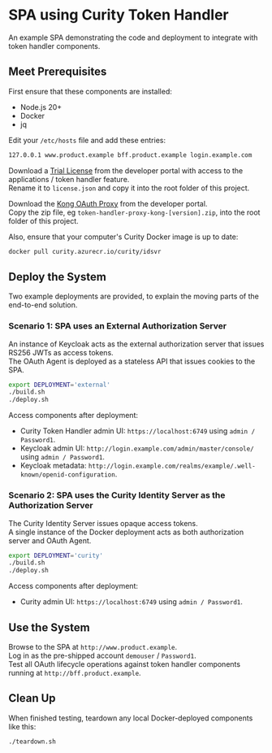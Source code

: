 # SPA using Curity Token Handler

An example SPA demonstrating the code and deployment to integrate with token handler components.

## Meet Prerequisites

First ensure that these components are installed:

- Node.js 20+
- Docker
- jq

Edit your `/etc/hosts` file and add these entries:

```bash
127.0.0.1 www.product.example bff.product.example login.example.com
```

Download a [Trial License](https://developer.curity.io/free-trial) from the developer portal with access to the applications / token handler feature.\
Rename it to `license.json` and copy it into the root folder of this project.

Download the [Kong OAuth Proxy](https://developer.curity.io/releases/token-handler?proxy=kong) from the developer portal.\
Copy the zip file, eg `token-handler-proxy-kong-[version].zip`, into the root folder of this project.

Also, ensure that your computer's Curity Docker image is up to date:

```bash
docker pull curity.azurecr.io/curity/idsvr
```

## Deploy the System

Two example deployments are provided, to explain the moving parts of the end-to-end solution.

### Scenario 1: SPA uses an External Authorization Server

An instance of Keycloak acts as the external authorization server that issues RS256 JWTs as access tokens.\
The OAuth Agent is deployed as a stateless API that issues cookies to the SPA.

```bash
export DEPLOYMENT='external'
./build.sh
./deploy.sh
```

Access components after deployment:

- Curity Token Handler admin UI: `https://localhost:6749` using `admin / Password1`.
- Keycloak admin UI: `http://login.example.com/admin/master/console/` using `admin / Password1`.
- Keycloak metadata: `http://login.example.com/realms/example/.well-known/openid-configuration`.

### Scenario 2: SPA uses the Curity Identity Server as the Authorization Server

The Curity Identity Server issues opaque access tokens.\
A single instance of the Docker deployment acts as both authorization server and OAuth Agent.

```bash
export DEPLOYMENT='curity'
./build.sh
./deploy.sh
```

Access components after deployment:

- Curity admin UI: `https://localhost:6749` using `admin / Password1`.

## Use the System

Browse to the SPA at `http://www.product.example`.\
Log in as the pre-shipped account `demouser` / `Password1`.\
Test all OAuth lifecycle operations against token handler components running at `http://bff.product.example`. 

## Clean Up

When finished testing, teardown any local Docker-deployed components like this:

```bash
./teardown.sh
```
